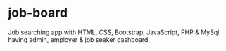 # job-board
Job searching app with HTML, CSS, Bootstrap, JavaScript, PHP &amp; MySql having admin, employer &amp; job seeker dashboard
